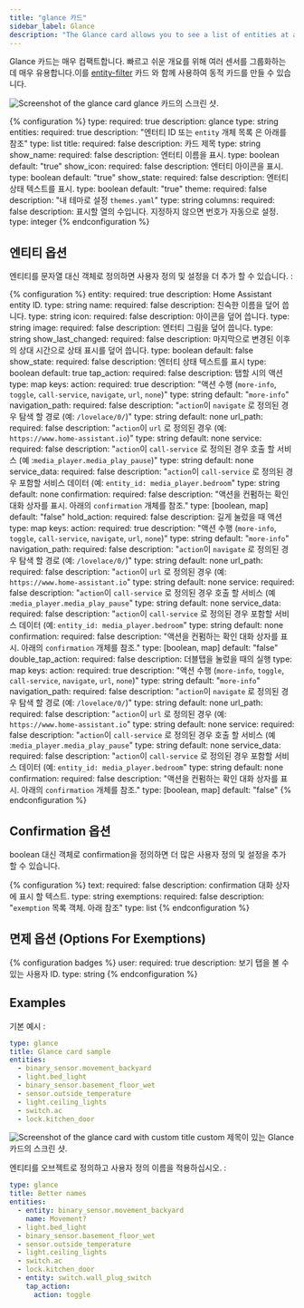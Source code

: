 ```yaml
---
title: "glance 카드"
sidebar_label: Glance
description: "The Glance card allows you to see a list of entities at a glance."
---
```


Glance 카드는 매우 컴팩트합니다. 빠르고 쉬운 개요를 위해 여러 센서를 그룹화하는 데 매우 유용합니다.이를 [entity-filter](/lovelace/entity-filter/) 카드 와 함께 사용하여 동적 카드를 만들 수 있습니다. 

<p class='img'>
<img src='/images/lovelace/lovelace_glance_card.png' alt='Screenshot of the glance card'>
glance 카드의 스크린 샷.
</p>

{% configuration %}
type:
  required: true
  description: glance
  type: string
entities:
  required: true
  description: "엔터티 ID 또는 `entity` 개체 목록 은 아래를 참조"
  type: list
title:
  required: false
  description: 카드 제목
  type: string
show_name:
  required: false
  description: 엔터티 이름을 표시.
  type: boolean
  default: "true"
show_icon:
  required: false
  description: 엔터티 아이콘을 표시.
  type: boolean
  default: "true"
show_state:
  required: false
  description: 엔터티 상태 텍스트를 표시.
  type: boolean
  default: "true"
theme:
  required: false
  description: "내 테마로 설정 `themes.yaml`"
  type: string
columns:
  required: false
  description: 표시할 열의 수입니다. 지정하지 않으면 번호가 자동으로 설정.
  type: integer
{% endconfiguration %}

## 엔티티 옵션

엔티티를 문자열 대신 객체로 정의하면 사용자 정의 및 설정을 더 추가 할 수 있습니다. :

{% configuration %}
entity:
  required: true
  description: Home Assistant entity ID.
  type: string
name:
  required: false
  description: 친숙한 이름을 덮어 씁니다.
  type: string
icon:
  required: false
  description: 아이콘을 덮어 씁니다.
  type: string
image:
  required: false
  description: 엔터티 그림을 덮어 씁니다.
  type: string
show_last_changed:
  required: false
  description: 마지막으로 변경된 이후의 상대 시간으로 상태 표시를 덮어 씁니다.
  type: boolean
  default: false
show_state:
  required: false
  description: 엔터티 상태 텍스트를 표시
  type: boolean
  default: true
tap_action:
  required: false
  description: 탭할 시의 액션
  type: map
  keys:
    action:
      required: true
      description: "액션 수행 (`more-info`, `toggle`, `call-service`, `navigate`, `url`, `none`)"
      type: string
      default: "`more-info`"
    navigation_path:
      required: false
      description: "`action`이 `navigate` 로 정의된 경우 탐색 할 경로 (예: `/lovelace/0/`)"
      type: string
      default: none
    url_path:
      required: false
      description: "`action`이 `url` 로 정의된 경우 (예: `https://www.home-assistant.io`)"
      type: string
      default: none
    service:
      required: false
      description: "`action`이 `call-service` 로 정의된 경우 호출 할 서비스 (예 :`media_player.media_play_pause`)"
      type: string
      default: none
    service_data:
      required: false
      description: "`action`이 `call-service` 로 정의된 경우 포함할 서비스 데이터 (예: `entity_id: media_player.bedroom`"
      type: string
      default: none
    confirmation:
      required: false
      description: "액션을 컨펌하는 확인 대화 상자를 표시. 아래의 `confirmation` 개체를 참조."
      type: [boolean, map]
      default: "false"
hold_action:
  required: false
  description: 길게 눌렀을 때 액션
  type: map
  keys:
    action:
      required: true
      description: "액션 수행 (`more-info`, `toggle`, `call-service`, `navigate`, `url`, `none`)"
      type: string
      default: "`more-info`"
    navigation_path:
      required: false
      description: "`action`이 `navigate` 로 정의된 경우 탐색 할 경로 (예: `/lovelace/0/`)"
      type: string
      default: none
    url_path:
      required: false
      description: "`action`이 `url` 로 정의된 경우 (예: `https://www.home-assistant.io`"
      type: string
      default: none
    service:
      required: false
      description: "`action`이 `call-service` 로 정의된 경우 호출 할 서비스 (예 :`media_player.media_play_pause`"
      type: string
      default: none
    service_data:
      required: false
      description: "`action`이 `call-service` 로 정의된 경우 포함할 서비스 데이터 (예: `entity_id: media_player.bedroom`"
      type: string
      default: none
    confirmation:
      required: false
      description: "액션을 컨펌하는 확인 대화 상자를 표시. 아래의 `confirmation` 개체를 참조."
      type: [boolean, map]
      default: "false"
double_tap_action:
  required: false
  description: 더블탭을 눌렀을 때의 실행
  type: map
  keys:
    action:
      required: true
      description: "액션 수행 (`more-info`, `toggle`, `call-service`, `navigate`, `url`, `none`)"
      type: string
      default: "`more-info`"
    navigation_path:
      required: false
      description: "`action`이 `navigate` 로 정의된 경우 탐색 할 경로 (예: `/lovelace/0/`)"
      type: string
      default: none
    url_path:
      required: false
      description: "`action`이 `url` 로 정의된 경우 (예: `https://www.home-assistant.io`"
      type: string
      default: none
    service:
      required: false
      description: "`action`이 `call-service` 로 정의된 경우 호출 할 서비스 (예 :`media_player.media_play_pause`"
      type: string
      default: none
    service_data:
      required: false
      description: "`action`이 `call-service` 로 정의된 경우 포함할 서비스 데이터 (예: `entity_id: media_player.bedroom`"
      type: string
      default: none
    confirmation:
      required: false
      description: "액션을 컨펌하는 확인 대화 상자를 표시. 아래의 `confirmation` 개체를 참조."
      type: [boolean, map]
      default: "false"
{% endconfiguration %}

## Confirmation 옵션 

boolean 대신 객체로 confirmation을 정의하면 더 많은 사용자 정의 및 설정을 추가 할 수 있습니다.

{% configuration %}
text:
  required: false
  description: confirmation 대화 상자에 표시 할 텍스트.
  type: string
exemptions:
  required: false
  description: "`exemption` 목록 객체. 아래 참조"
  type: list
{% endconfiguration %}

## 면제 옵션 (Options For Exemptions)

{% configuration badges %}
user:
  required: true
  description: 보기 탭을 볼 수있는 사용자 ID.
  type: string
{% endconfiguration %}

## Examples

기본 예시 :

```yaml
type: glance
title: Glance card sample
entities:
  - binary_sensor.movement_backyard
  - light.bed_light
  - binary_sensor.basement_floor_wet
  - sensor.outside_temperature
  - light.ceiling_lights
  - switch.ac
  - lock.kitchen_door
```

<p class='img'>
<img src='/images/lovelace/lovelace_glance_card.png' alt='Screenshot of the glance card with custom title'>
custom 제목이 있는 Glance 카드의 스크린 샷.
</p>

엔티티를 오브젝트로 정의하고 사용자 정의 이름을 적용하십시오. :

```yaml
type: glance
title: Better names
entities:
  - entity: binary_sensor.movement_backyard
    name: Movement?
  - light.bed_light
  - binary_sensor.basement_floor_wet
  - sensor.outside_temperature
  - light.ceiling_lights
  - switch.ac
  - lock.kitchen_door
  - entity: switch.wall_plug_switch
    tap_action:
      action: toggle
```
